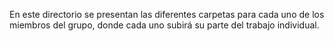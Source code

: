 En este directorio se presentan las diferentes carpetas para cada uno de los miembros del grupo, donde cada uno subirá su parte del trabajo individual.
